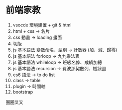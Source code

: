 # 前端家教

1. vsocde 環境建置 + git & html
2. html + css → 名片
3. css 動畫 → loading 畫面
4. 切版
5. js 基本語法 變數命名、型別 → 計數器 (加、減、歸零)
6. js 基本語法 forloop → 九九乘法表
7. js 基本語法 whileloop → 班級名條、成績加總
8. js 基本語法 recursion → 費波那契數列、樹狀圖
9. es6 語法 → to do list
10. class → table
11. plugin → 時間軸
12. bootstrap

圈圈叉叉